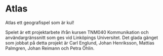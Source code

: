 Atlas
=====

Atlas ett geografispel som är kul!

Spelet är ett projektarbete ifrån kursen TNM040 Kommunikation och användargränssnitt som ges vid Linköpings Universitet. Det glada gänget som jobbat på detta projekt är Carl Englund, Johan Henriksson, Mattias Palmgren, Johan Reimann och Petra Öhlin. 